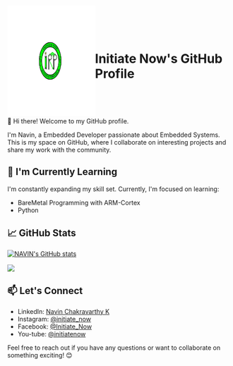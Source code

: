 <div style="display: flex; align-items: center; justify-content: space-between;">
  <div>
    <img width="250" height="250" src="docs/IN_logo.png" alt="Logo">
  </div>
  <div>
    <h1>Initiate Now's GitHub Profile</h1>
  </div>
</div>
👋 Hi there! Welcome to my GitHub profile.

I'm Navin, a Embedded Developer passionate about Embedded Systems. This is my space on GitHub, where I collaborate on interesting projects and share my work with the community.

<!-- ## 🔧 Technologies & Tools

- [Tech/Tool 1]
- [Tech/Tool 2]
- [Tech/Tool 3] -->

## 🌱 I'm Currently Learning

I'm constantly expanding my skill set. Currently, I'm focused on learning:

- BareMetal Programming with ARM-Cortex
- Python

## 📈 GitHub Stats

[![NAVIN's GitHub stats](https://github-readme-stats.vercel.app/api?username=Initiate-Now&show_icons=true)](https://github.com/Initiate-Now/github-readme-stats)

<a href="https://github.com/Initiate-Now">
  <img align="center" src="https://github-readme-streak-stats.herokuapp.com/?user=Initiate-Now&theme=blueberry" />
</a>


<!-- ## 🚀 Projects

Here are some projects I'm proud of:

1. [Project 1](link-to-project-1) - Brief description.
2. [Project 2](link-to-project-2) - Brief description.
3. [Project 3](link-to-project-3) - Brief description.

Feel free to explore my repositories for more! -->

## 📫 Let's Connect

- LinkedIn: [Navin Chakravarthy K](www.linkedin.com/in/navin-chakravarthy-k-5b7385123)
- Instagram: [@initiate_now](instagram.com/initiate_now?r=nametag)
- Facebook: [@Initiate_Now](facebook.com/Initiate_Now-105016194644939)
- You-tube: [@initiatenow](www.youtube.com/@initiatenow9361)


Feel free to reach out if you have any questions or want to collaborate on something exciting! 😊
